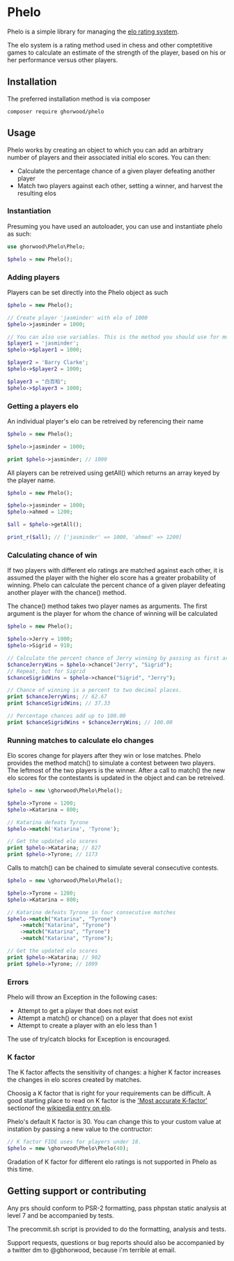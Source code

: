 # Phelo
Phelo is a simple library for managing the [elo rating system](https://en.wikipedia.org/wiki/Elo_rating_system).

The elo system is a rating method used in chess and other comptetitive games to calculate an estimate of the strength of the player, based on his or her performance versus other players.

## Installation
The preferred installation method is via composer

```shell
composer require ghorwood/phelo
```

## Usage
Phelo works by creating an object to which you can add an arbitrary number of players and their associated initial elo scores. You can then:

* Calculate the percentage chance of a given player defeating another player
* Match two players against each other, setting a winner, and harvest the resulting elos 

### Instantiation
Presuming you have used an autoloader, you can use and instantiate phelo as such:

```php
use ghorwood\Phelo\Phelo;

$phelo = new Phelo();
```

### Adding players
Players can be set directly into the Phelo object as such

```php
$phelo = new Phelo();

// Create player 'jasminder' with elo of 1000
$phelo->jasminder = 1000;

// You can also use variables. This is the method you should use for multi-word names.
$player1 = 'jasminder';
$phelo->$player1 = 1000;

$player2 = 'Barry Clarke';
$phelo->$player2 = 1000;

$player3 = "白百柏";
$phelo->$player3 = 1000;
```

### Getting a players elo
An individual player's elo can be retreived by referencing their name

```php
$phelo = new Phelo();

$phelo->jasminder = 1000;

print $phelo->jasminder; // 1000
```

All players can be retreived using getAll() which returns an array keyed by the player name.

```php
$phelo = new Phelo();

$phelo->jasminder = 1000;
$phelo->ahmed = 1200;

$all = $phelo->getAll();

print_r($all); // ['jasminder' => 1000, 'ahmed' => 1200]
```

### Calculating chance of win
If two players with different elo ratings are matched against each other, it is assumed the player with the higher elo score has a greater probability of winning. Phelo can calculate the percent chance of a given player defeating another player with the chance() method.

The chance() method takes two player names as arguments. The first argument is the player for whom the chance of winning will be calculated

```php
$phelo = new Phelo();

$phelo->Jerry = 1000;
$phelo->Sigrid = 910;

// Calculate the percent chance of Jerry winning by passing as first argument
$chanceJerryWins = $phelo->chance("Jerry", "Sigrid");
// Repeat, but for Sigrid
$chanceSigridWins = $phelo->chance("Sigrid", "Jerry");

// Chance of winning is a percent to two decimal places.
print $chanceJerryWins; // 62.67
print $chanceSigridWins; // 37.33

// Percentage chances add up to 100.00
print $chanceSigridWins + $chanceJerryWins; // 100.00
```

### Running matches to calculate elo changes
Elo scores change for players after they win or lose matches. Phelo provides the method match() to simulate a contest between two players. The leftmost of the two players is the winner. After a call to match() the new elo scores for the contestants is updated in the object and can be retreived.

```php
$phelo = new \ghorwood\Phelo\Phelo();

$phelo->Tyrone = 1200;
$phelo->Katarina = 800;

// Katarina defeats Tyrone
$phelo->match('Katarina', 'Tyrone');

// Get the updated elo scores
print $phelo->Katarina; // 827
print $phelo->Tyrone; // 1173
```

Calls to match() can be chained to simulate several consecutive contests.

```php
$phelo = new \ghorwood\Phelo\Phelo();

$phelo->Tyrone = 1200;
$phelo->Katarina = 800;

// Katarina defeats Tyrone in four consecutive matches
$phelo->match("Katarina", "Tyrone")
    ->match("Katarina", "Tyrone")
    ->match("Katarina", "Tyrone")
    ->match("Katarina", "Tyrone");

// Get the updated elo scores
print $phelo->Katarina; // 902
print $phelo->Tyrone; // 1099
```

### Errors
Phelo will throw an Exception in the following cases:

* Attempt to get a player that does not exist
* Attempt a match() or chance() on a player that does not exist
* Attempt to create a player with an elo less than 1

The use of try/catch blocks for Exception is encouraged.

### K factor
The K factor affects the sensitivity of changes: a higher K factor increases the changes in elo scores created by matches.

Choosig a K factor that is right for your requirements can be difficult. A good starting place to read on K factor is the ['Most accurate K-factor'](https://en.wikipedia.org/wiki/Elo_rating_system#Most_accurate_K-factor) sectionof the [wikipedia entry on elo](https://en.wikipedia.org/wiki/Elo_rating_system).

Phelo's default K factor is 30. You can change this to your custom value at instation by passing a new value to the contructor:

```php
// K factor FIDE uses for players under 18.
$phelo = new \ghorwood\Phelo\Phelo(40);
```

Gradation of K factor for different elo ratings is not supported in Phelo as this time.

## Getting support or contributing
Any prs should conform to PSR-2 formatting, pass phpstan static analysis at level 7 and be accompanied by tests.

The precommit.sh script is provided to do the formatting, analysis and tests.

Support requests, questions or bug reports should also be accompanied by a twitter dm to @gbhorwood, because i'm terrible at email.


